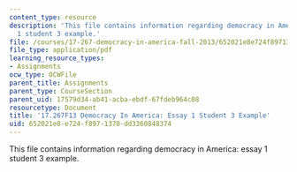 ```yaml
---
content_type: resource
description: 'This file contains information regarding democracy in America: essay
  1 student 3 example.'
file: /courses/17-267-democracy-in-america-fall-2013/652021e8e724f8971370dd3360848374_MIT17_267F13_Stu3Essay1.pdf
file_type: application/pdf
learning_resource_types:
- Assignments
ocw_type: OCWFile
parent_title: Assignments
parent_type: CourseSection
parent_uid: 17579d34-ab41-acba-ebdf-67fdeb964c08
resourcetype: Document
title: '17.267F13 Democracy In America: Essay 1 Student 3 Example'
uid: 652021e8-e724-f897-1370-dd3360848374
---
```

This file contains information regarding democracy in America: essay 1 student 3 example.

